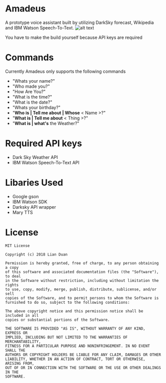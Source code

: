# Amadeus
A prototype voice assistant built by utilizing DarkSky forecast, Wikipedia and IBM Watson Speech-To-Text.
![alt text](https://imgur.com/a/GZBuRyKP)

You have to make the build yourself because API keys are required

# Commands
Currently Amadeus only supports the following commands 

- "Whats your name?"
- "Who made you?"
- "How Are You?"
- "What is the time?"
- "What is the date?"
- "Whats your birthday?"
- "**Who is | Tell me about | Whose** < Name >?" 
- "**What is | Tell me about** < Thing >?" 
- "**What is | what's** the Weather?"

# Required API keys
- Dark Sky Weather API
- IBM Watson Speech-To-Text API

# Libaries Used
- Google gson 
- IBM Watson SDK
- Darksky API wrapper
- Mary TTS

# License
```{
MIT License

Copyright (c) 2018 Lian Duan

Permission is hereby granted, free of charge, to any person obtaining a copy
of this software and associated documentation files (the "Software"), to deal
in the Software without restriction, including without limitation the rights
to use, copy, modify, merge, publish, distribute, sublicense, and/or sell
copies of the Software, and to permit persons to whom the Software is
furnished to do so, subject to the following conditions:

The above copyright notice and this permission notice shall be included in all
copies or substantial portions of the Software.

THE SOFTWARE IS PROVIDED "AS IS", WITHOUT WARRANTY OF ANY KIND, EXPRESS OR
IMPLIED, INCLUDING BUT NOT LIMITED TO THE WARRANTIES OF MERCHANTABILITY,
FITNESS FOR A PARTICULAR PURPOSE AND NONINFRINGEMENT. IN NO EVENT SHALL THE
AUTHORS OR COPYRIGHT HOLDERS BE LIABLE FOR ANY CLAIM, DAMAGES OR OTHER
LIABILITY, WHETHER IN AN ACTION OF CONTRACT, TORT OR OTHERWISE, ARISING FROM,
OUT OF OR IN CONNECTION WITH THE SOFTWARE OR THE USE OR OTHER DEALINGS IN THE
SOFTWARE.
```
